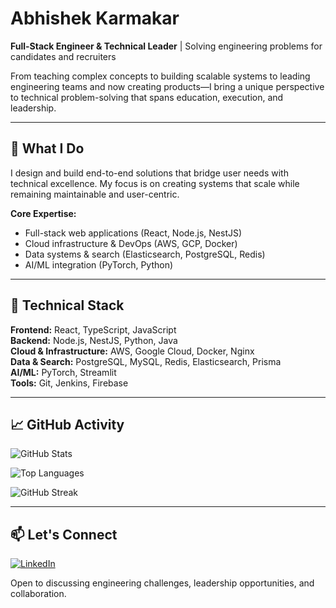 # Abhishek Karmakar

**Full-Stack Engineer & Technical Leader** | Solving engineering problems for candidates and recruiters

From teaching complex concepts to building scalable systems to leading engineering teams and now creating products—I bring a unique perspective to technical problem-solving that spans education, execution, and leadership.

---

## 🎯 What I Do

I design and build end-to-end solutions that bridge user needs with technical excellence. My focus is on creating systems that scale while remaining maintainable and user-centric.

**Core Expertise:**
- Full-stack web applications (React, Node.js, NestJS)
- Cloud infrastructure & DevOps (AWS, GCP, Docker)
- Data systems & search (Elasticsearch, PostgreSQL, Redis)
- AI/ML integration (PyTorch, Python)

---

## 💼 Technical Stack

**Frontend:** React, TypeScript, JavaScript  
**Backend:** Node.js, NestJS, Python, Java  
**Cloud & Infrastructure:** AWS, Google Cloud, Docker, Nginx  
**Data & Search:** PostgreSQL, MySQL, Redis, Elasticsearch, Prisma  
**AI/ML:** PyTorch, Streamlit  
**Tools:** Git, Jenkins, Firebase

---

## 📈 GitHub Activity

![GitHub Stats](https://github-readme-stats.vercel.app/api?username=Abhishek-karmakar&theme=default&hide_border=true&include_all_commits=true&count_private=true&hide=stars)

![Top Languages](https://github-readme-stats.vercel.app/api/top-langs/?username=Abhishek-karmakar&theme=default&hide_border=true&layout=compact&langs_count=6)

![GitHub Streak](https://github-readme-streak-stats.herokuapp.com/?user=Abhishek-karmakar&theme=default&hide_border=true)

---

## 📫 Let's Connect

[![LinkedIn](https://img.shields.io/badge/LinkedIn-%230077B5.svg?logo=linkedin&logoColor=white)](https://www.linkedin.com/in/karmakarabhishek/)

Open to discussing engineering challenges, leadership opportunities, and collaboration.
